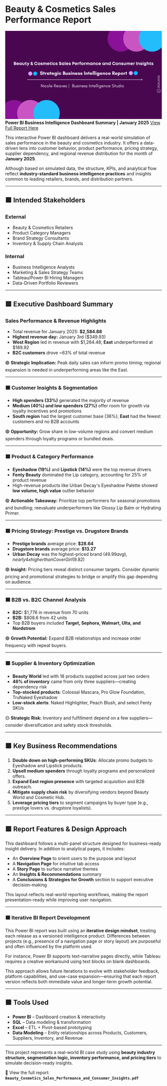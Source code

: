 # Beauty & Cosmetics Sales Performance Report  

![View Cover](Images//Beauty_Cosmetics_Performance_Cover.png)
**Power BI Business Intelligence Dashboard Summary | January 2025**
[View Full Report Here](Beauty_Cosmetics_PowerBI_Report/Beauty_Cosmetics_Sales_Performance_Analysis_Report.pdf)

This interactive Power BI dashboard delivers a real-world simulation of sales performance in the beauty and cosmetics industry. It offers a data-driven lens into customer behavior, product performance, pricing strategy, supplier dependency, and regional revenue distribution for the month of **January 2025**.

Although based on simulated data, the structure, KPIs, and analytical flow reflect **industry-standard business intelligence practices** and insights common to leading retailers, brands, and distribution partners.

---

## 🟪 Intended Stakeholders

### External
- Beauty & Cosmetics Retailers  
- Product Category Managers  
- Brand Strategy Consultants  
- Inventory & Supply Chain Analysts  

### Internal
- Business Intelligence Analysts  
- Marketing & Sales Strategy Teams  
- Tableau/Power BI Hiring Managers  
- Data-Driven Portfolio Reviewers

---

## 🟦 Executive Dashboard Summary

###  Sales Performance & Revenue Highlights
- Total revenue for January 2025: **$2,584.88**  
- **Highest revenue day:** January 3rd ($349.93)  
- **West Region** led in revenue with $1,264.48; **East** underperformed at $189.92  
- **B2C customers** drove ~63% of total revenue

🟢 **Strategic Implication:** Peak daily sales can inform promo timing; regional expansion is needed in underperforming areas like the East.

---

### 🟦 Customer Insights & Segmentation
- **High spenders (33%)** generated the majority of revenue  
- **Medium (40%) and low spenders (27%)** offer room for growth via loyalty incentives and promotions  
- **South region** had the largest customer base (36%); **East** had the fewest customers and no B2B accounts

🟢 **Opportunity:** Grow share in low-volume regions and convert medium spenders through loyalty programs or bundled deals.

---

### 🟪 Product & Category Performance
- **Eyeshadow (19%)** and **Lipstick (14%)** were the top revenue drivers  
- **Fenty Beauty** dominated the Lip category, accounting for 25% of product revenue  
- High-revenue products like Urban Decay's Eyeshadow Palette showed **low volume, high value** outlier behavior

🟢 **Actionable Takeaway:** Prioritize top performers for seasonal promotions and bundling; reevaluate underperformers like Glossy Lip Balm or Hydrating Primer.

---

### 🟪 Pricing Strategy: Prestige vs. Drugstore Brands
- **Prestige brands** average price: **$28.64**  
- **Drugstore brands** average price: **$13.27**  
- **Urban Decay** was the highest-priced brand ($49.99 avg), nearly 4x higher than CoverGirl ($9.82)

🟢 **Insight:** Pricing tiers reveal distinct consumer targets. Consider dynamic pricing and promotional strategies to bridge or amplify this gap depending on audience.

---

### 🟦 B2B vs. B2C Channel Analysis
- **B2C:** $1,776 in revenue from 70 units  
- **B2B:** $808.6 from 42 units  
- Top B2B buyers included **Target, Sephora, Walmart, Ulta, and Nordstrom**

🟢 **Growth Potential:** Expand B2B relationships and increase order frequency with repeat buyers.

---

### 🟪 Supplier & Inventory Optimization
- **Beauty World** led with 18 products supplied across just two orders  
- **46% of inventory** came from only three suppliers—creating dependency risk  
- **Top-stocked products**: Colossal Mascara, Pro Glow Foundation, TruNaked Eyeshadow  
- **Low-stock alerts**: Naked Highlighter, Peach Blush, and select Fenty SKUs

🟡 **Strategic Risk:** Inventory and fulfillment depend on a few suppliers—consider diversification and safety stock thresholds.

---

## 🟩 Key Business Recommendations

1. **Double down on high-performing SKUs**: Allocate promo budgets to Eyeshadow and Lipstick products.
2. **Upsell medium spenders** through loyalty programs and personalized offers.
3. **Expand East region presence** with targeted acquisition and B2B outreach.
4. **Mitigate supply chain risk** by diversifying vendors beyond Beauty World and Cosmetic Hub.
5. **Leverage pricing tiers** to segment campaigns by buyer type (e.g., prestige lovers vs. drugstore loyalists).

---

## 🟦 Report Features & Design Approach

This dashboard follows a multi-panel structure designed for business-ready insight delivery. In addition to analytical pages, it includes:

- An **Overview Page** to orient users to the purpose and layout  
- A **Navigation Page** for intuitive tab access  
- A **Story Page** to surface narrative themes  
- An **Insights & Recommendations** summary  
- A **Conclusions & Strategies for Growth** section to support executive decision-making  

This layout reflects real-world reporting workflows, making the report presentation-ready while improving user navigation.

---

### 🟦 Iterative BI Report Development

This Power BI report was built using an **iterative design mindset**, treating each release as a versioned intelligence product. Differences between projects (e.g., presence of a navigation page or story layout) are purposeful and often influenced by the platform used.  

For instance, Power BI supports text-narrative pages directly, while Tableau requires a creative workaround using text blocks on blank dashboards.

This approach allows future iterations to evolve with stakeholder feedback, platform capabilities, and use-case expansion—ensuring that each report version reflects both immediate value and longer-term growth potential.

---

## 🟩 Tools Used
- **Power BI** – Dashboard creation & interactivity  
- **SQL** – Data modeling & transformation  
- **Excel** – ETL + Pivot-based prototyping  
- **Data Modeling** – Entity relationships across Products, Customers, Suppliers, Inventory, and Revenue

---

This project represents a real-world BI case study using **beauty industry structure, segmentation logic, inventory performance, and pricing tiers** to simulate decision-ready insights.

📎 View the full report:  
**`Beauty_Cosmetics_Sales_Performance_and_Consumer_Insights.pdf`** 

